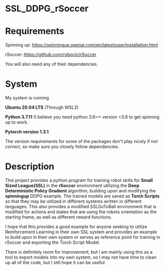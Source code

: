 # SSL_DDPG_rSoccer
# Requirements
Spinning up: https://spinningup.openai.com/en/latest/user/installation.html

rSoccer: https://github.com/robocin/rSoccer

You will also need any of their dependencies.

# System
My system is running

**Ubuntu 20.04 LTS** (Through WSL2)

**Python 3.7.11** (I believe you need python 3.6=< version <3.8 to get spinning up to work.

**Pytorch version 1.3.1**

The version requirements for some of the packages don't play nicely if not correct, so make sure you closely follow dependencies.
# Description
This project provides a python program for training robot skills for **Small Sized League(SSL)** in the **rSoccer** environment utilizing the **Deep Deterministic Policy Gradient** algorithm, building upon and modifying the **spinningup** DDPG example. 
The trained models are saved as **Torch Scripts** so that they may be utilized in different systems written in different languages. 
This also provides a modified SSLGoToBall environment that is modified for actions and states that are using the robots orientation as the starting frame, as well as different reward functions.

I hope that this provides a good example for anyone seeking to utilize Reinforcement Learning in their own SSL system and provides an example to build upon in their own system or serves as reference point for training in rSoccer and exporting the Torch Script Model. 

There is definitely room for improvement, but I am mainly using this as a tool to export models into my own system, so I may not have time to clean up all of the code, but I still hope it can be useful.
